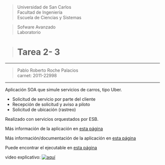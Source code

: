 > Universidad de San Carlos \
Facultad de Ingeniería \
Escuela de Ciencias y Sistemas

>Sofware Avanzado\
Laboratorio

> # Tarea 2- 3

---
> Pablo Roberto Roche Palacios \
carnet: 2011-22998

---

Aplicación SOA que simule servicios de carros, tipo Uber.

- Solicitud de servicio por parte del cliente
- Recepción de solicitud y aviso a piloto
- Solicitud de ubicación (rastreo)

Realizado con servicios orquestados por ESB.

Más información de la aplicación en [esta página][Readme_aplicacion]

Más información/documentación de la aplicación en [esta página][Javadoc]

Puede encontrar el ejecutable en [esta página][ejecutable]

video explicativo: 
[![aquí](http://img.youtube.com/vi/SxQX4R_1M2Y/0.jpg)](http://www.youtube.com/watch?v=SxQX4R_1M2Y)




[Readme_aplicacion]: https://github.com/pablorrp1/SA-T2-3-ESB/tree/master/src/com/
[Javadoc]: https://github.com/pablorrp1/SA-T2-3-ESB/tree/master/JavaDoc
[ejecutable]:https://github.com/pablorrp1/SA-T2-3-ESB/






